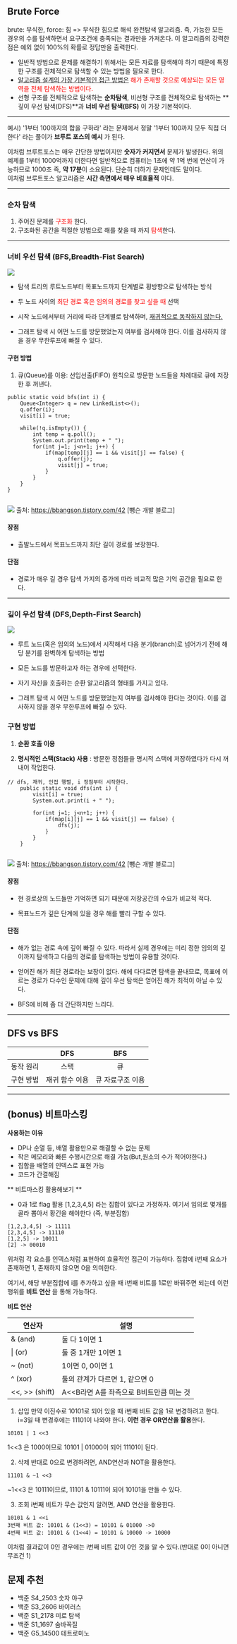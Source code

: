 ## Brute Force
brute: 무식한, force: 힘 => 무식한 힘으로 해석
완전탐색 알고리즘. 즉, 가능한 모든 경우의 수를 탐색하면서 요구조건에 충족되는 결과만을 가져온다. 이 알고리즘의 강력한 점은 예외 없이 100%의 확률로 정답만을 출력한다.
  - 일반적 방법으로 문제를 해결하기 위해서는 모든 자료를 탐색해야 하기 때문에 특정한 구조를 전체적으로 탐색할 수 있는 방법을 필요로 한다.
  - <U>알고리즘 설계의 가장 기본적인 접근 방법은</U> <span style="color:red">해가 존재할 것으로 예상되는 모든 영역을 전체 탐색하는 방법이다.</span>
  - 선형 구조를 전체적으로 탐색하는 **순차탐색**, 비선형 구조를 전체적으로 탐색하는 **깊이 우선 탐색(DFS)**과 **너비 우선 탐색(BFS)** 이 가장 기본적이다.
 ___
  예시) '1부터 100까지의 합을 구하라' 라는 문제에서 정말 '1부터 100까지 모두 직접 더한다' 라는 풀이가 **브루트 포스의 예시** 가 된다. 
  
  
 
  이처럼 브루트포스는 매우 간단한 방법이지만 **숫자가 커지면서** 문제가 발생한다. 위의 예제를 1부터 1000억까지 더한다면 일반적으로 컴퓨터는 1초에 약 1억 번에 연산이 가능하므로 1000초 즉, 
  **약 17분**이 소요된다. 단순히 더하기 문제인데도 말이다. <br>
  이처럼 브루트포스 알고리즘은 **시간 측면에서 매우 비효율적** 이다.
  
  ---
###   순차 탐색
1. 주어진 문제를 <span style="color:red">구조화</span> 한다.
2. 구조화된 공간을 적절한 방법으로 해를 찾을 때 까지 <span style="color:red">탐색</span>한다.
---
### 너비 우선 탐색 (BFS,Breadth-Fist Search)
![](https://images.velog.io/images/me1st/post/0b82c690-e7c7-4ced-9fe2-a7dc34abb77d/image.png)

- 탐색 트리의 루트노드부터 목표노드까지 단계별로 횡방향으로 탐색하는 방식
- 두 노드 사이의 <span style="color:red">최단 경로 혹은 임의의 경로를 찾고 싶을 때</span> 선택

- 시작 노드에서부터 거리에 따라 단계별로 탐색하며, <U>재귀적으로 동작하지 않는다.</U>
- 그래프 탐색 시 어떤 노드를 방문했었는지 여부를 검사해야 한다. 이를 검사하지 않을 경우 무한루프에 빠질 수 있다.

#### 구현 방법
1. 큐(Queue)를 이용: 선입선출(FIFO) 원칙으로 방문한 노드들을 차례대로 큐에 저장한 후 꺼낸다.
```
public static void bfs(int i) {
	Queue<Integer> q = new LinkedList<>();
	q.offer(i);
	visit[i] = true;
    
	while(!q.isEmpty()) {
		int temp = q.poll();
		System.out.print(temp + " ");
		for(int j=1; j<n+1; j++) {
			if(map[temp][j] == 1 && visit[j] == false) {
				q.offer(j);
				visit[j] = true;
			}
		}
	}
}


```
![](https://images.velog.io/images/me1st/post/7fff7ca1-9199-473e-bbb5-d3d42b4246e9/image.png)
출처: https://bbangson.tistory.com/42 [뺑슨 개발 블로그]
#### 장점
- 출발노드에서 목표노드까지 최단 길이 경로를 보장한다.

#### 단점
- 경로가 매우 길 경우 탐색 가지의 증가에 따라 비교적 많은 기억 공간을 필요로 한다.


---
### 깊이 우선 탐색 (DFS,Depth-First Search)
![](https://images.velog.io/images/me1st/post/7654f4b2-03cd-4f24-aace-94178222b994/image.png)
- 루트 노드(혹은 임의의 노드)에서 시작해서 다음 분기(branch)로 넘어가기 전에 해당 분기를 완벽하게 탐색하는 방법

- 모든 노드를 방문하고자 하는 경우에 선택한다.

 

- 자기 자신을 호출하는 순환 알고리즘의 형태를 가지고 있다.

- 그래프 탐색 시 어떤 노드를 방문했었는지 여부를 검사해야 한다는 것이다. 이를 검사하지 않을 경우 무한루프에 빠질 수 있다.

 

### 구현 방법

1. **순환 호출 이용**

2. **명시적인 스택(Stack) 사용** : 방문한 정점들을 명시적 스택에 저장하였다가 다시 꺼내어 작업한다.
```
// dfs, 재귀, 인접 행렬, i 정점부터 시작한다.
    public static void dfs(int i) {
		visit[i] = true;
		System.out.print(i + " ");
        
		for(int j=1; j<n+1; j++) {
			if(map[i][j] == 1 && visit[j] == false) {
				dfs(j);
  			}
		}
	}	


```
![](https://images.velog.io/images/me1st/post/2783ba4d-f3ed-4894-89e9-8c9d64a3bd08/image.png)
출처: https://bbangson.tistory.com/42 [뺑슨 개발 블로그]
#### 장점

- 현 경로상의 노드들만 기억하면 되기 때문에 저장공간의 수요가 비교적 적다.

- 목표노드가 깊은 단계에 있을 경우 해를 빨리 구할 수 있다.

 

#### 단점

- 해가 없는 경로 속에 깊이 빠질 수 있다. 따라서 실제 경우에는 미리 정한 임의의 깊이까지 탐색하고 다음의 경로를 탐색하는 방법이 유용할 것이다.

- 얻어진 해가 최단 경로라는 보장이 없다. 해에 다다르면 탐색을 끝내므로, 목표에 이르는 경로가 다수인 문제에 대해 깊이 우선 탐색은 얻어진 해가 최적이 아닐 수 있다.

- BFS에 비해 좀 더 간단하지만 느리다.

---

## DFS vs BFS
|           |      DFS       |       BFS        |
| :-------: | :------------: | :--------------: |
| 동작 원리 |      스택      |        큐        |
| 구현 방법 | 재귀 함수 이용 | 큐 자료구조 이용 |

---

## (bonus) 비트마스킹
**사용하는 이유**
- DP나 순열 등, 배열 활용만으로 해결할 수 없는 문제
- 작은 메모리와 빠른 수행시간으로 해결 가능(But,원소의 수가 적어야한다.)
- 집합을 배열의 인덱스로 표현 가능
- 코드가 간결해짐

** 비트마스킹 활용해보기 **
- 0과 1로 flag 활용
[1,2,3,4,5] 라는 집합이 있다고 가정하자.
여기서 임의로 몇개를 골라 뽑아서 황긴을 해야한다 (즉, 부분집합)
```
[1,2,3,4,5] -> 11111
[2,3,4,5] -> 11110
[1,2,5] -> 10011
[2] -> 00010
```
위처럼 각 요소를 인덱스처럼 표현하여 효율적인 접근이 가능하다.
집합에 i번째 요소가 존재하면 1, 존재하지 않으면 0을 의미한다.

여기서, 해당 부분집합에 i를 추가하고 싶을 때 i번째 비트를 1로만 바꿔주면 되는데 이런 행위를
**비트 연산** 을 통해 가능하다.

**비트 연산**

| 연산자         | 설명                                    |
| -------------- | --------------------------------------- |
| & (and)        | 둘 다 1이면 1                           |
| \| (or)        | 둘 중 1개만 1이면 1                     |
| ~ (not)        | 1이면 0, 0이면 1                        |
| ^ (xor)        | 둘의 관계가 다르면 1, 같으면 0          |
| <<, >> (shift) | A<<B라면 A를 좌측으로 B비트만큼 미는 것 |

1. 삽입
만약 이진수로 10101로 되어 있을 때 i번째 비트 값을 1로 변경하려고 한다.
i=3일 때 변경후에는 11101이 나와야 한다. **이런 경우 OR연산을 활용**한다.

```
10101 | 1 <<3
```
1<<3 은 1000이므로 10101 | 01000이 되어 11101이 된다. 

2. 삭제
반대로 0으로 변경하려면, AND연산과 NOT을 활용한다.
```
11101 & ~1 <<3
```
~1<<3 은 10111이므로, 11101 & 10111이 되어 10101을 만들 수 있다.

3. 조회
i번째 비트가 무슨 값인지 알려면, AND 연산을 활용한다.
```
10101 & 1 <<i
3번째 비트 값: 10101 & (1<<3) = 10101 & 01000 ->0
4번째 비트 값: 10101 & (1<<4) = 10101 & 10000 -> 10000
```
이처럼 결과값이 0인 경우에는 i번째 비트 값이 0인 것을 알 수 있다.(반대로 0이 아니면 무조건 1)
## 문제 추천
 - 백준 S4_2503 숫자 야구
 - 백준 S3_2606 바이러스
 - 백준 S1_2178 미로 탐색
 - 백준 S1_1697 숨바꼭질
 - 백준 G5_14500 테트로미노
